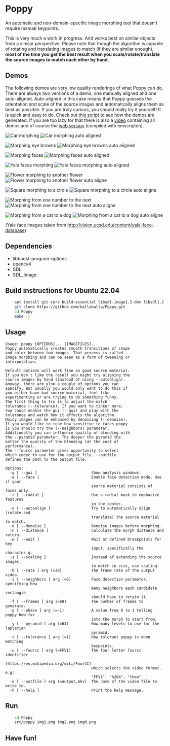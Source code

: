 # Poppy
An automatic and non-domain-specific image morphing tool that doesn't require manual keypoints.

This is very much a work in progress. And works best on similar objects from a similar perspective.
Please note that though the algorithm is capable of rotating and translating images to match (if they are similar enough), **most of the time you get the best result when you scale/rotate/translate the source images to match each other by hand**.

## Demos
The following demos are very low quality renderings of what Poppy can do. There are always two versions of a demo, one manually aligned and one auto-aligned. Auto-aligned in this case means that Poppy guesses the orientation and scale of the source images and automatically aligns them as best as possible. If you are truly curious, you should really try it yourself! It is quick and easy to do. Check out [this script](https://github.com/kallaballa/Poppy/blob/main/make_demos.sh) to see how the demos are generated. If you are too lazy for that there is also a [video](https://vimeo.com/679551761) containing all demos and of course the [web version](https://viel-zu.org/poppy/) (compiled with emscripten).

![Car morphing](https://github.com/kallaballa/Poppy/blob/main/demo/cars.gif?raw=true)
![Car morphing auto aligned](https://github.com/kallaballa/Poppy/blob/main/demo/cars-a.gif?raw=true)

![Morphing eye browns](https://github.com/kallaballa/Poppy/blob/main/demo/browns.gif?raw=true)
![Morphing eye browns auto aligned](https://github.com/kallaballa/Poppy/blob/main/demo/browns-a.gif?raw=true)

![Morphing faces](https://github.com/kallaballa/Poppy/blob/main/demo/faces.gif?raw=true)
![Morphing faces auto aligned](https://github.com/kallaballa/Poppy/blob/main/demo/faces-a.gif?raw=true)

![Yale faces morphing](https://github.com/kallaballa/Poppy/blob/main/demo/yalefaces.gif?raw=true)
![Yale faces morphing auto aligned](https://github.com/kallaballa/Poppy/blob/main/demo/yalefaces-a.gif?raw=true)

![Flower morphing to another flower](https://github.com/kallaballa/Poppy/blob/main/demo/flowers.gif?raw=true)
![Flower morphing to another flower auto aligne](https://github.com/kallaballa/Poppy/blob/main/demo/flowers-a.gif?raw=true)

![Square morphing to a circle](https://github.com/kallaballa/Poppy/blob/main/demo/squarecircle.gif?raw=true)
![Square morphing to a circle auto aligne](https://github.com/kallaballa/Poppy/blob/main/demo/squarecircle-a.gif?raw=true)

![Morphing from one number to the next](https://github.com/kallaballa/Poppy/blob/main/demo/numbers.gif?raw=true)
![Morphing from one number to the next auto aligne](https://github.com/kallaballa/Poppy/blob/main/demo/numbers-a.gif?raw=true)

![Morphing from a cat to a dog](https://github.com/kallaballa/Poppy/blob/main/demo/catdog.gif?raw=true)
![Morphing from a cat to a dog auto aligne](https://github.com/kallaballa/Poppy/blob/main/demo/catdog-a.gif?raw=true)

(Yale face images taken from http://vision.ucsd.edu/content/yale-face-database)

## Dependencies
* libboost-program-options
* opencv4
* SDL
* SDL_Image

## Build instructions for Ubuntu 22.04

```bash
    apt install git-core build-essential libsdl-image1.2-dev libsdl1.2-dev libopencv-dev
    git clone https://github.com/kallaballa/Poppy.git
    cd Poppy
    make -j
```

## Usage

```
Usage: poppy [OPTIONS]... [IMAGEFILES]...
Poppy automatically creates smooth transitions of shape
and color between two images. That process is called 
image morphing and can be seen as a form of tweening or
interpolation.

Default options will work fine on good source material.
If you don't like the result you might try aligning the
source images by hand (instead of using --autoalign). 
Anyway, there are also a couple of options you can
specify. But usually you would only want to do this if
you either have bad source material, feel like
experimenting or are trying to do something funny.
The first thing to try is to adjust the match
tolerance (--tolerance). If you want to tinker more,
You could enable the gui (--gui) and play with the
tolerance and watch how it effects the algorithm.
Noisy images can be enhanced by denoising (--denoise).
If you would like to tune how sensitive to faces poppy
is you should try the (--neighbors) parameter. 
Additionally you can influence quality of blending with
the --pyramid parameter. The deeper the pyramid the
better the quality of the blending (at the cost of 
performance).
The --fourcc parameter gives opportunity to select
which codec to use for the output file. --outfile
defines the path to the output file.

Options:
  -g [ --gui ]                        Show analysis windows.
  -e [ --face ]                       Enable face detection mode. Use if your 
                                      source material consists of faces only.
  -r [ --radial ]                     Use a radial mask to emphasize features 
                                      in the center.
  -a [ --autoalign ]                  Try to automatically align (rotate and 
                                      translate) the source material to match.
  -d [ --denoise ]                    Denoise images before morphing.
  -n [ --distance ]                   Calculate the morph distance and return.
  -w [ --wait ]                       Wait at defined breakpoints for key 
                                      input. specifically the character q.
  -s [ --scaling ]                    Instead of extending the source images, 
                                      to match in size, use scaling.
  -b [ --rate ] arg (=30)             The frame rate of the output video.
  -i [ --neighbors ] arg (=6)         Face detection parameter, specifying how 
                                      many neighbors each candidate rectangle 
                                      should have to retain it.
  -f [ --frames ] arg (=60)           The number of frames to generate.
  -p [ --phase ] arg (=-1)            A value from 0 to 1 telling poppy how far
                                      into the morph to start from.
  -y [ --pyramid ] arg (=64)          How many levels to use for the laplacian 
                                      pyramid.
  -t [ --tolerance ] arg (=1)         How tolerant poppy is when matching 
                                      keypoints.
  -u [ --fourcc ] arg (=FFV1)         The four letter fourcc identifier 
                                      (https://en.wikipedia.org/wiki/FourCC) 
                                      which selects the video format. e.g: 
                                      "FFV1", "h264", "theo"
  -o [ --outfile ] arg (=output.mkv)  The name of the video file to write to.
  -h [ --help ]                       Print the help message.
```

## Run

```bash
    cd Poppy
    src/poppy img1.png img2.png imgN.png
```

## Have fun!
